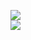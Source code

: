 [![](https://img.shields.io/badge/Made%20With-Github%20Spray-lightgrey.svg?style=for-the-badge&logo=github)](https://github.com/Annihil/github-spray#22101)  
[![](https://i.imgur.com/2DrTn0Z.gif)](https://github.com/Annihil/github-spray)